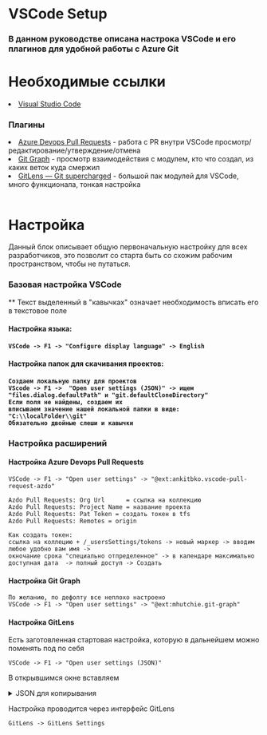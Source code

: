 # VSCode Setup
<h3>В данном руководстве описана настрока VSCode и его плагинов для удобной работы с Azure Git</h3>

# Необходимые ссылки
<table>
<li><a href="https://code.visualstudio.com/">Visual Studio Code</a></li>
<h3>Плагины</h3>
<li><a href="https://marketplace.visualstudio.com/items?itemName=ankitbko.vscode-pull-request-azdo">Azure Devops Pull Requests</a> - работа с PR внутри VSCode просмотр/редактирование/утверждение/отмена</li>
<li><a href="https://marketplace.visualstudio.com/items?itemName=mhutchie.git-graph">Git Graph</a> - просмотр взаимодействия с модулем, кто что создал, из каких веток куда смержил</li>
<li><a href="https://marketplace.visualstudio.com/items?itemName=eamodio.gitlens">GitLens — Git supercharged</a> - большой пак модулей для VSCode, много функционала, тонкая настройка</li>
</table>

# Настройка
Данный блок описывает общую первоначальную настройку для всех разработчиков, это позволит со старта быть со схожим рабочим пространством, чтобы не путаться.
<h3>Базовая настройка VSCode</h3>
** Текст выделенный в "кавычках" означает необходимость вписать его в текстовое поле

<h4>Настройка языка:<h4>

    VSCode -> F1 -> "Configure display language" -> English
<h4>Настройка папок для скачивания проектов:<h4>

    Создаем локальную папку для проектов
    VScode -> F1 ->  "Open user settings (JSON)" -> ищем 
    "files.dialog.defaultPath" и "git.defaultCloneDirectory"
    Если поля не найдены, создаем их
    вписываем значение нашей локальной папки в виде: "C:\\localFolder\\git" 
    Обязательно двойные слеши и кавычки

<h3>Настройка расширений</h3>
<h4>Настройка Azure Devops Pull Requests</h4>

    VSCode -> F1 -> "Open user settings" -> "@ext:ankitbko.vscode-pull-request-azdo"
    
    Azdo Pull Requests: Org Url      = ссылка на коллекцию
    Azdo Pull Requests: Project Name = название проекта
    Azdo Pull Requests: Pat Token = создать токен в tfs 
    Azdo Pull Requests: Remotes = origin

    Как создать токен:
    ссылка на коллецию + /_usersSettings/tokens -> новый маркер -> вводим любое удобно вам имя ->
    окночание срока "специально отпределенное" -> в календаре максимально доступная дата  -> полный доступ -> Создать

<h4>Настройка Git Graph</h4>

    По желанию, по дефолту все неплохо настроено
    VSCode -> F1 -> "Open user settings" -> "@ext:mhutchie.git-graph"

<h4>Настройка GitLens</h4>

Есть заготовленная стартовая настройка, которую в дальнейшем можно поменять под по себя

    VSCode -> F1 -> "Open user settings (JSON)"

В открывшимся окне вставляем
<details>
  <summary>JSON для копирывания</summary>

  ```
  "gitlens.views.remotes.branches.layout": "list",
    "gitlens.blame.compact": false,
    "gitlens.gitCommands.skipConfirmations": [
        "fetch:command",
        "stash-push:command",
        "switch:command"
    ],
    "gitlens.hovers.currentLine.over": "line",
    "gitlens.blame.format": "${author||10} ${date}",
    "gitlens.blame.highlight.locations": [
        "gutter",
        "line",
        "overview"
    ],
    "gitlens.blame.heatmap.enabled": false,
    "gitlens.changes.locations": [
        "overview"
    ],
    "gitlens.menus": {
        "editor": {
            "blame": true,
            "clipboard": true,
            "compare": true,
            "history": true,
            "remote": true
        },
        "editorGroup": {
            "blame": true,
            "compare": true
        },
        "editorGutter": {
            "compare": true,
            "remote": true,
            "share": true
        },
        "editorTab": {
            "clipboard": true,
            "compare": true,
            "history": true,
            "remote": true
        },
        "explorer": {
            "clipboard": true,
            "compare": true,
            "history": true,
            "remote": true
        },
        "ghpr": {
            "worktree": true
        },
        "scm": {
            "graph": true
        },
        "scmRepositoryInline": {
            "graph": true,
            "stash": false
        },
        "scmRepository": {
            "authors": true,
            "generateCommitMessage": true,
            "patch": true,
            "graph": false
        },
        "scmGroupInline": {
            "stash": true
        },
        "scmGroup": {
            "compare": true,
            "openClose": true,
            "patch": true,
            "stash": true
        },
        "scmItemInline": {
            "stash": false
        }
    },
  ```
</details>

Настройка проводится через интерфейс GitLens

    GitLens -> GitLens Settings